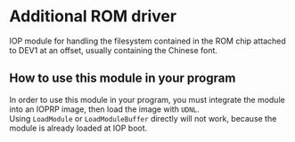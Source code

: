 # Additional ROM driver

IOP module for handling the filesystem contained in the ROM chip attached to DEV1 at an offset, usually containing the Chinese font.  

## How to use this module in your program

In order to use this module in your program, you must integrate the module into
an IOPRP image, then load the image with `UDNL`.\
Using `LoadModule` or `LoadModuleBuffer` directly will not work, because the
module is already loaded at IOP boot.

